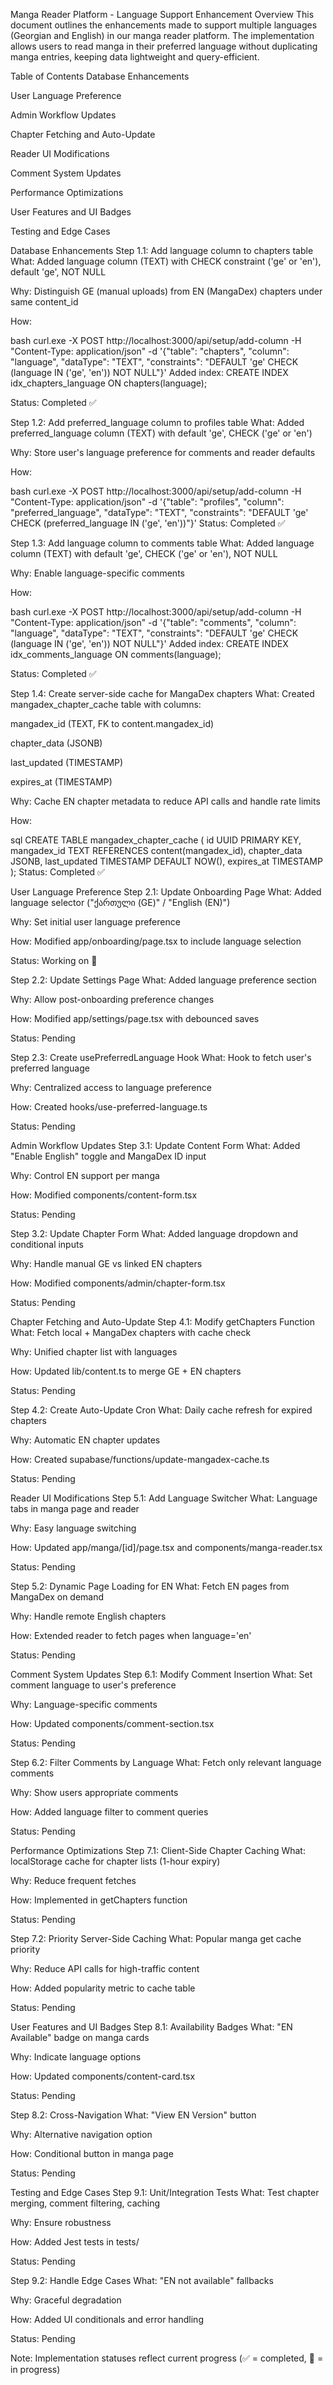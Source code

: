 Manga Reader Platform - Language Support Enhancement
Overview
This document outlines the enhancements made to support multiple languages (Georgian and English) in our manga reader platform. The implementation allows users to read manga in their preferred language without duplicating manga entries, keeping data lightweight and query-efficient.

Table of Contents
Database Enhancements

User Language Preference

Admin Workflow Updates

Chapter Fetching and Auto-Update

Reader UI Modifications

Comment System Updates

Performance Optimizations

User Features and UI Badges

Testing and Edge Cases

Database Enhancements
Step 1.1: Add language column to chapters table
What: Added language column (TEXT) with CHECK constraint ('ge' or 'en'), default 'ge', NOT NULL

Why: Distinguish GE (manual uploads) from EN (MangaDex) chapters under same content_id

How:

bash
curl.exe -X POST http://localhost:3000/api/setup/add-column -H "Content-Type: application/json" -d '{"table": "chapters", "column": "language", "dataType": "TEXT", "constraints": "DEFAULT \'ge\' CHECK (language IN (\'ge\', \'en\')) NOT NULL"}'
Added index: CREATE INDEX idx_chapters_language ON chapters(language);

Status: Completed ✅

Step 1.2: Add preferred_language column to profiles table
What: Added preferred_language column (TEXT) with default 'ge', CHECK ('ge' or 'en')

Why: Store user's language preference for comments and reader defaults

How:

bash
curl.exe -X POST http://localhost:3000/api/setup/add-column -H "Content-Type: application/json" -d '{"table": "profiles", "column": "preferred_language", "dataType": "TEXT", "constraints": "DEFAULT \'ge\' CHECK (preferred_language IN (\'ge\', \'en\'))"}'
Status: Completed ✅

Step 1.3: Add language column to comments table
What: Added language column (TEXT) with default 'ge', CHECK ('ge' or 'en'), NOT NULL

Why: Enable language-specific comments

How:

bash
curl.exe -X POST http://localhost:3000/api/setup/add-column -H "Content-Type: application/json" -d '{"table": "comments", "column": "language", "dataType": "TEXT", "constraints": "DEFAULT \'ge\' CHECK (language IN (\'ge\', \'en\')) NOT NULL"}'
Added index: CREATE INDEX idx_comments_language ON comments(language);

Status: Completed ✅

Step 1.4: Create server-side cache for MangaDex chapters
What: Created mangadex_chapter_cache table with columns:

mangadex_id (TEXT, FK to content.mangadex_id)

chapter_data (JSONB)

last_updated (TIMESTAMP)

expires_at (TIMESTAMP)

Why: Cache EN chapter metadata to reduce API calls and handle rate limits

How:

sql
CREATE TABLE mangadex_chapter_cache (
  id UUID PRIMARY KEY,
  mangadex_id TEXT REFERENCES content(mangadex_id),
  chapter_data JSONB,
  last_updated TIMESTAMP DEFAULT NOW(),
  expires_at TIMESTAMP
);
Status: Completed ✅

User Language Preference
Step 2.1: Update Onboarding Page
What: Added language selector ("ქართული (GE)" / "English (EN)")

Why: Set initial user language preference

How: Modified app/onboarding/page.tsx to include language selection

Status: Working on 🔄

Step 2.2: Update Settings Page
What: Added language preference section

Why: Allow post-onboarding preference changes

How: Modified app/settings/page.tsx with debounced saves

Status: Pending

Step 2.3: Create usePreferredLanguage Hook
What: Hook to fetch user's preferred language

Why: Centralized access to language preference

How: Created hooks/use-preferred-language.ts

Status: Pending

Admin Workflow Updates
Step 3.1: Update Content Form
What: Added "Enable English" toggle and MangaDex ID input

Why: Control EN support per manga

How: Modified components/content-form.tsx

Status: Pending

Step 3.2: Update Chapter Form
What: Added language dropdown and conditional inputs

Why: Handle manual GE vs linked EN chapters

How: Modified components/admin/chapter-form.tsx

Status: Pending

Chapter Fetching and Auto-Update
Step 4.1: Modify getChapters Function
What: Fetch local + MangaDex chapters with cache check

Why: Unified chapter list with languages

How: Updated lib/content.ts to merge GE + EN chapters

Status: Pending

Step 4.2: Create Auto-Update Cron
What: Daily cache refresh for expired chapters

Why: Automatic EN chapter updates

How: Created supabase/functions/update-mangadex-cache.ts

Status: Pending

Reader UI Modifications
Step 5.1: Add Language Switcher
What: Language tabs in manga page and reader

Why: Easy language switching

How: Updated app/manga/[id]/page.tsx and components/manga-reader.tsx

Status: Pending

Step 5.2: Dynamic Page Loading for EN
What: Fetch EN pages from MangaDex on demand

Why: Handle remote English chapters

How: Extended reader to fetch pages when language='en'

Status: Pending

Comment System Updates
Step 6.1: Modify Comment Insertion
What: Set comment language to user's preference

Why: Language-specific comments

How: Updated components/comment-section.tsx

Status: Pending

Step 6.2: Filter Comments by Language
What: Fetch only relevant language comments

Why: Show users appropriate comments

How: Added language filter to comment queries

Status: Pending

Performance Optimizations
Step 7.1: Client-Side Chapter Caching
What: localStorage cache for chapter lists (1-hour expiry)

Why: Reduce frequent fetches

How: Implemented in getChapters function

Status: Pending

Step 7.2: Priority Server-Side Caching
What: Popular manga get cache priority

Why: Reduce API calls for high-traffic content

How: Added popularity metric to cache table

Status: Pending

User Features and UI Badges
Step 8.1: Availability Badges
What: "EN Available" badge on manga cards

Why: Indicate language options

How: Updated components/content-card.tsx

Status: Pending

Step 8.2: Cross-Navigation
What: "View EN Version" button

Why: Alternative navigation option

How: Conditional button in manga page

Status: Pending

Testing and Edge Cases
Step 9.1: Unit/Integration Tests
What: Test chapter merging, comment filtering, caching

Why: Ensure robustness

How: Added Jest tests in tests/

Status: Pending

Step 9.2: Handle Edge Cases
What: "EN not available" fallbacks

Why: Graceful degradation

How: Added UI conditionals and error handling

Status: Pending

Note: Implementation statuses reflect current progress (✅ = completed, 🔄 = in progress)